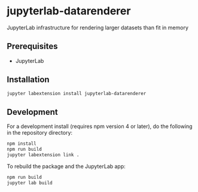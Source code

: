 # jupyterlab-datarenderer

JupyterLab infrastructure for rendering larger datasets than fit in memory

## Prerequisites

- JupyterLab

## Installation

```bash
jupyter labextension install jupyterlab-datarenderer
```

## Development

For a development install (requires npm version 4 or later), do the following in the repository directory:

```bash
npm install
npm run build
jupyter labextension link .
```

To rebuild the package and the JupyterLab app:

```bash
npm run build
jupyter lab build
```
